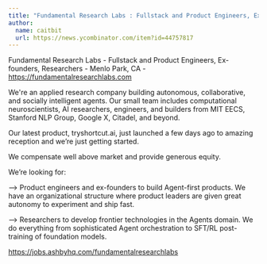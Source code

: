 ```yaml
---
title: "Fundamental Research Labs : Fullstack and Product Engineers, Ex-founders, Researchers"
author:
  name: caitbit
  url: https://news.ycombinator.com/item?id=44757817
---
```


<JobNavigation />

Fundamental Research Labs - Fullstack and Product Engineers, Ex-founders, Researchers - Menlo Park, CA - <a href="https:&#x2F;&#x2F;fundamentalresearchlabs.com" rel="nofollow">https:&#x2F;&#x2F;fundamentalresearchlabs.com</a>

We&#x27;re an applied research company building autonomous, collaborative, and socially intelligent agents. Our small team includes computational neuroscientists, AI researchers, engineers, and builders from MIT EECS, Stanford NLP Group, Google X, Citadel, and beyond.

Our latest product, tryshortcut.ai, just launched a few days ago to amazing reception and we’re just getting started.

We compensate well above market and provide generous equity.

We’re looking for:

—&gt; Product engineers and ex-founders to build Agent-first products. We have an organizational structure where product leaders are given great autonomy to experiment and ship fast.

—&gt; Researchers to develop frontier technologies in the Agents domain. We do everything from sophisticated Agent orchestration to SFT&#x2F;RL post-training of foundation models.

<a href="https:&#x2F;&#x2F;jobs.ashbyhq.com&#x2F;fundamentalresearchlabs" rel="nofollow">https:&#x2F;&#x2F;jobs.ashbyhq.com&#x2F;fundamentalresearchlabs</a>
<JobApplication />
